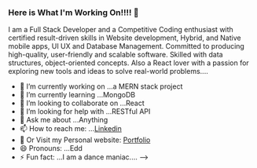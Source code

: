 ### Here is What I'm Working On!!!! 👋


I am a Full Stack Developer and a Competitive Coding enthusiast with certified result-driven skills in Website development, Hybrid, and Native mobile apps, UI UX and Database Management. Committed to producing high-quality, user-friendly and scalable software. Skilled with data structures, object-oriented concepts. Also a React lover with a passion for exploring new tools and ideas to solve real-world problems....

- 🔭 I’m currently working on ...a MERN stack project
- 🌱 I’m currently learning ...MongoDB
- 👯 I’m looking to collaborate on ...React
- 🤔 I’m looking for help with ...RESTful API
- 💬 Ask me about ...Anything
- 📫 How to reach me: ...[Linkedin](https://www.linkedin.com/in/ishan-thapa-426722194/)
- 👯 Or Visit my Personal website: [Portfolio](https://ishanportfolio.blogspot.com/)
- 😄 Pronouns: ...Edd
- ⚡ Fun fact: ...I am a dance maniac....
-->
